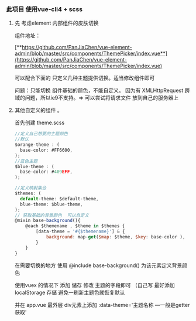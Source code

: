 ### **此项目 使用vue-cli4  + scss**

1. 先 考虑element 内部组件的皮肤切换
    
    组件地址：
    
    [**https://github.com/PanJiaChen/vue-element-admin/blob/master/src/components/ThemePicker/index.vue**](https://github.com/PanJiaChen/vue-element-admin/blob/master/src/components/ThemePicker/index.vue)
    
    可以配合下面的 只定义几种主题提供切换。适当修改组件即可 
    
    问题：只能切换 组件基础的颜色，不能自定义。 因为有 XMLHttpRequest 跨域的问题，所以ie9不支持。⇒ 可以尝试将请求文件 放到自己的服务器上 
    
2. 其他自定义的组件 。
    
    首先创建 theme.scss
    
    ```jsx
    //定义自己想要的主题颜色
    //默认 
    $orange-theme : (
      base-color: #FF6600,
    );
    //蓝色主题
    $blue-theme : (
      base-color: #409EFF,
    );
    
    //定义映射集合
    $themes: (
      default-theme: $default-theme,
      blue-theme: $blue-theme,
    );
    // 获取基础的背景颜色  可以自定义 
    @mixin base-background(){
        @each $themename , $theme in $themes {
            [data-theme = '#{$themename}'] & {
                background: map-get($map: $theme, $key: base-color ),
            }
        }
    }
    
    ```
    
    在需要切换的地方 使用  @include base-background() 为该元素定义背景颜色
    
    使用vuex 的情况下  添加 储存 修改 主题的字段即可 （自己写 最好添加localStorage 存储  避免一刷新主题色就恢复默认
    
    并在 app.vue 最外层 div元素上添加 :data-theme='主题名称 —一般是getter获取'